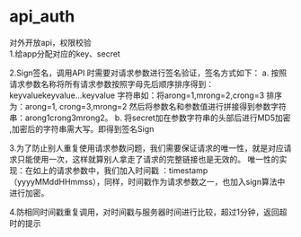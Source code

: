 # api_auth
对外开放api，权限校验  
1.给app分配对应的key、secret  

2.Sign签名，调用API 时需要对请求参数进行签名验证，签名方式如下： 
    a. 按照请求参数名称将所有请求参数按照字母先后顺序排序得到：keyvaluekeyvalue...keyvalue  字符串如：将arong=1,mrong=2,crong=3 排序为：arong=1, crong=3,mrong=2  然后将参数名和参数值进行拼接得到参数字符串：arong1crong3mrong2。 
    b. 将secret加在参数字符串的头部后进行MD5加密 ,加密后的字符串需大写。即得到签名Sign  
    
3.为了防止别人重复使用请求参数问题，我们需要保证请求的唯一性，就是对应请求只能使用一次，这样就算别人拿走了请求的完整链接也是无效的。
唯一性的实现：在如上的请求参数中，我们加入时间戳 ：timestamp（yyyyMMddHHmmss），同样，时间戳作为请求参数之一，也加入sign算法中进行加密。

4.防相同时间戳重复调用，对时间戳与服务器时间进行比较，超过1分钟，返回超时的提示
